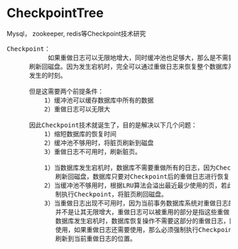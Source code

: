 # CheckpointTree
Mysql， zookeeper, redis等Checkpoint技术研究


<pre>
Checkpoint：
           如果重做日志可以无限地增大，同时缓冲池也足够大，那么是不需要将缓冲池中页的新版本
      刷新回磁盘。因为发生宕机时，完全可以通过重做日志来恢复整个数据库系统中的数据到宕机时
      发生的时刻。

      但是这需要两个前提条件：
          1）缓冲池可以缓存数据库中所有的数据
          2）重做日志可以无限大

      因此Checkpoint技术就诞生了，目的是解决以下几个问题：
          1）缩短数据库的恢复时间
          2）缓冲池不够用时，将脏页刷新到磁盘
          3）重做日志不可用时，刷新脏页。

          1）当数据库发生宕机时，数据库不需要重做所有的日志，因为Checkpoint之前的也都已经
             刷新回磁盘，数据库只要对Checkpoint后的重做日志进行恢复，这样就大大缩短了恢复时间。
          2）当缓冲池不够用时，根据LRU算法会溢出最近最少使用的页，若此页为脏页，那么需要强
             制执行Checkpoint，将脏页刷回磁盘。
          3）当重做日志出现不可用时，因为当前事务数据库系统对重做日志的设计都是循环使用的，
             并不是让其无限增大，重做日志可以被重用的部分是指这些重做日志已经不再需要，当
             数据库发生宕机时，数据库恢复操作不需要这部分的重做日志，因为这部分可以被覆盖
             使用，如果重做日志还需要使用，那么必须强制执行Checkpoint，将缓冲池中的页至少
             刷新到当前重做日志的位置。

</pre>